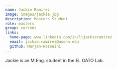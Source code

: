 ```yaml
---
name: Jackie Ramirez
image: images/jackie.jpg
description: Masters Student
role: masters
group: current
links:
  home-page: www.linkedin.com/in/ltjackieramirez
  email: jackie.ramirez@uconn.edu
  github: Marjan-Hosseini
---
```


Jackie is an M.Eng. student in the EL GATO Lab.